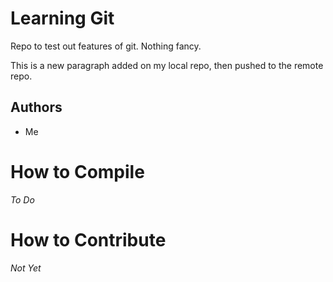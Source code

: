 # Learning Git

Repo to test out features of git.  Nothing fancy.

This is a new paragraph added on my local repo, then pushed to
the remote repo.

## Authors

- Me

# How to Compile

_To Do_

# How to Contribute

_Not Yet_
